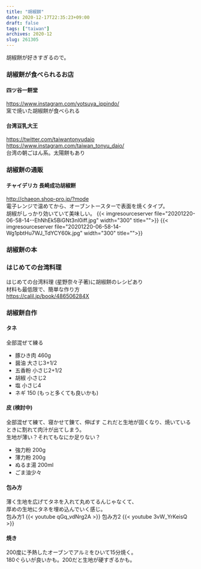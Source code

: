 ```yaml
---
title: "胡椒餅"
date: 2020-12-17T22:35:23+09:00
draft: false
tags: ["taiwan"]
archives: 2020-12
slug: 261305
---
```


胡椒餅が好きすぎるので。
### 胡椒餅が食べられるお店
#### 四ツ谷一餅堂
https://www.instagram.com/yotsuya_ippindo/  
窯で焼いた胡椒餅が食べられる
#### 台湾豆乳大王
https://twitter.com/taiwantonyudaio  
https://www.instagram.com/taiwan_tonyu_daio/  
台湾の朝ごはん系。太陽餅もあり

### 胡椒餅の通販
#### チャイデリカ 長崎成功胡椒餅
http://chaeon.shop-pro.jp/?mode  
電子レンジで温めてから、オーブントースターで表面を焼くタイプ。  
胡椒がしっかり効いていて美味しい。
{{< imgresourceserver file="20201220-06-58-14--EhNhEk5BiGNt3nI0iff.jpg" width="300" title="">}}
{{< imgresourceserver file="20201220-06-58-14-Wg1pbtHu7WJ_TdYCY60k.jpg" width="300" title="">}}

### 胡椒餅の本
### はじめての台湾料理
はじめての台湾料理 (星野奈々子著)に胡椒餅のレシピあり  
材料も最低限で、簡単な作り方  
https://calil.jp/book/486506284X

### 胡椒餅自作
#### タネ  
全部混ぜて練る
- 豚ひき肉 460g
- 醤油 大さじ3+1/2
- 五香粉 小さじ2+1/2
- 胡椒 小さじ2
- 塩 小さじ4
- ネギ 150 (もっと多くても良いかも)

#### 皮 (検討中)  
全部混ぜて練て、寝かせて錬て、伸ばす
これだと生地が固くなり、焼いているときに割れて肉汁が出てしまう。  
生地が薄い？それてもなにか足りない？
- 強力粉 200g
- 薄力粉 200g
- ぬるま湯 200ml
- ごま油少々

#### 包み方  
薄く生地を広げてタネを入れて丸めてるんじゃなくて、  
厚めの生地にタネを埋め込んでいく感じ。  
包み方1
{{< youtube qGq_vdNrg2A >}}
包み方2
{{< youtube 3vW_YrKeisQ >}}

#### 焼き
200度に予熱したオーブンでアルミをひいて15分焼く。  
180ぐらいが良いかも。200だと生地が硬すぎるかも。
